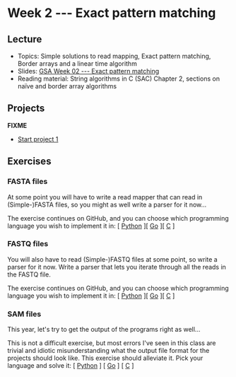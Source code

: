 # Week 2 --- Exact pattern matching

## Lecture

-   Topics: Simple solutions to read mapping, Exact pattern matching,
    Border arrays and a linear time algorithm
-   Slides: [GSA Week 02 --- Exact pattern
    matching](../slides/GSA%20Week%2002%20--%20Exact%20pattern%20matching.pdf)
-   Reading material: String algorithms in C (SAC) Chapter 2, sections
    on naïve and border array algorithms

## Projects

**FIXME**

-   [Start project
    1](https://www.dropbox.com/s/fay64xd2ayqafry/Project%201-%20Basic%20exact%20pattern%20matching.pdf?dl=0)

## Exercises

### FASTA files

At some point you will have to write a read mapper that can read in
(Simple-)FASTA files, so you might as well write a parser for it now...

The exercise continues on GitHub, and you can choose which programming
language you wish to implement it in: \[
[Python](https://classroom.github.com/a/3p-4YDEy) \]\[
[Go](https://classroom.github.com/a/w34JR9FD) \]\[
[C](https://classroom.github.com/a/ljTlT5NO) \]

### FASTQ files

You will also have to read (Simple-)FASTQ files at some point, so write
a parser for it now. Write a parser that lets you iterate through all
the reads in the FASTQ file.

The exercise continues on GitHub, and you can choose which programming
language you wish to implement it in: \[
[Python](https://classroom.github.com/a/SNorpTI9) \]\[
[Go](https://classroom.github.com/a/6jiC7ED4) \]\[
[C](https://classroom.github.com/a/F2ywXphR) \]

### SAM files

This year, let's try to get the output of the programs right as well...

This is not a difficult exercise, but most errors I've seen in this
class are trivial and idiotic misunderstanding what the output file
format for the projects should look like. This exercise should alleviate
it. Pick your language and solve it: \[
[Python](https://classroom.github.com/a/bfS1ecIR) \] \[
[Go](https://classroom.github.com/a/C9D3A55s) \] \[
[C](https://classroom.github.com/a/a8lzL6Nz) \]
